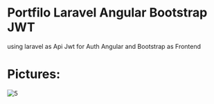 # Portfilo Laravel Angular Bootstrap JWT

using laravel as Api 
Jwt for Auth
Angular and Bootstrap as Frontend

# Pictures:
![5](https://user-images.githubusercontent.com/95680946/145203935-4deca4fc-f30a-4422-b842-06f9c5ff6609.jpg)


